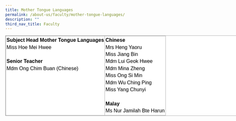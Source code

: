 ```yaml
---
title: Mother Tongue Languages
permalink: /about-us/faculty/mother-tongue-languages/
description: ""
third_nav_title: Faculty
---
```

<table style="margin: 0px; outline: 0px; padding: 0px; border-collapse: collapse; border: 1px solid rgb(170, 170, 170); color: rgb(0, 0, 0); font-family: Nunito, sans-serif; font-size: 16px; font-style: normal; font-variant-ligatures: normal; font-variant-caps: normal; font-weight: 400; letter-spacing: normal; orphans: 2; text-align: left; text-transform: none; white-space: normal; widows: 2; word-spacing: 0px; -webkit-text-stroke-width: 0px; background-color: rgb(255, 255, 255); text-decoration-thickness: initial; text-decoration-style: initial; text-decoration-color: initial; width: 818px;" class="iveo_table ives_tab_simple3" cellpadding="0" cellspacing="0" width="100%" border="0"><tbody style="margin: 0px; outline: 0px; padding: 0px;"><tr style="margin: 0px; outline: 0px; padding: 0px;"><td style="margin: 0px; outline: 0px; padding: 2px; text-align: center; border: 1px solid rgb(170, 170, 170);" valign="top"><div style="margin: 0px; outline: 0px; padding: 0px; line-height: 22.4px; text-align: left;"><strong style="margin: 0px; outline: 0px; padding: 0px;">Subject Head Mother Tongue Languages</strong></div><div style="margin: 0px; outline: 0px; padding: 0px; line-height: 22.4px; text-align: left;">Miss Hoe Mei Hwee</div><div style="margin: 0px; outline: 0px; padding: 0px; line-height: 22.4px; text-align: left;"><br style="margin: 0px; outline: 0px; padding: 0px;"></div><strong style="margin: 0px; outline: 0px; padding: 0px;"><div style="margin: 0px; outline: 0px; padding: 0px; line-height: 22.4px; text-align: left;"><strong style="margin: 0px; outline: 0px; padding: 0px;">Senior Teacher</strong></div></strong><div style="margin: 0px; outline: 0px; padding: 0px; line-height: 22.4px; text-align: left;">Mdm Ong Chim Buan (Chinese)</div></td><td style="margin: 0px; outline: 0px; padding: 2px; text-align: center; border: 1px solid rgb(170, 170, 170);" valign="top"><div style="margin: 0px; outline: 0px; padding: 0px; line-height: 22.4px; text-align: left;"><strong style="margin: 0px; outline: 0px; padding: 0px;">Chinese</strong></div><div style="margin: 0px; outline: 0px; padding: 0px; line-height: 22.4px; text-align: left;">Mrs Heng Yaoru</div><div style="margin: 0px; outline: 0px; padding: 0px; line-height: 22.4px; text-align: left;">Miss Jiang Bin</div><div style="margin: 0px; outline: 0px; padding: 0px; line-height: 22.4px; text-align: left;">Mdm Lui Geok Hwee</div><div style="margin: 0px; outline: 0px; padding: 0px; line-height: 22.4px; text-align: left;">Mdm Mina Zheng</div><div style="margin: 0px; outline: 0px; padding: 0px; line-height: 22.4px; text-align: left;">Miss Ong Si Min</div><div style="margin: 0px; outline: 0px; padding: 0px; line-height: 22.4px; text-align: left;">Mdm Wu Ching Ping</div><div style="margin: 0px; outline: 0px; padding: 0px; line-height: 22.4px; text-align: left;">Miss Yang Chunyi</div><div style="margin: 0px; outline: 0px; padding: 0px; line-height: 22.4px; text-align: left;"><br style="margin: 0px; outline: 0px; padding: 0px;"></div><div style="margin: 0px; outline: 0px; padding: 0px; line-height: 22.4px;"></div><div style="margin: 0px; outline: 0px; padding: 0px; line-height: 22.4px;"><div style="margin: 0px; outline: 0px; padding: 0px; line-height: 22.4px; text-align: left;"><strong style="margin: 0px; outline: 0px; padding: 0px;">Malay</strong></div><div style="margin: 0px; outline: 0px; padding: 0px; line-height: 22.4px; text-align: left;"><span style="margin: 0px; outline: 0px; padding: 0px; background-color: initial;">Ms Nur Jamilah Bte Harun</span></div></div></td></tr></tbody></table>